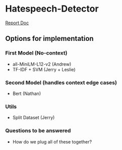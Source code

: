 # Hatespeech-Detector
[Report Doc](https://www.genome.gov/][https://docs.google.com/document/d/1J-bV2ESFtu3zjjpIabKhCD_pXtCT_vyP9_YbnlqTB4A/edit?usp=sharing)

## Options for implementation

### First Model (No-context)
- all-MiniLM-L12-v2 (Andrew)
- TF-IDF + SVM (Jerry + Leslie)

### Second Model (handles context edge cases)
- Bert (Nathan)

### Utils
- Split Dataset (Jerry)

### Questions to be answered
- How do we plug all of these together?
